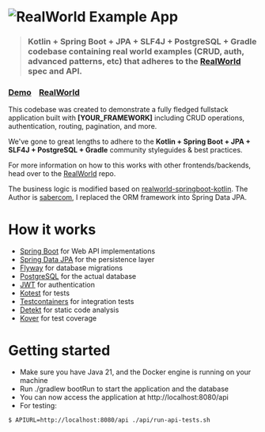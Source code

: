 # ![RealWorld Example App](logo.png)

> ### Kotlin + Spring Boot + JPA + SLF4J + PostgreSQL + Gradle  codebase containing real world examples (CRUD, auth, advanced patterns, etc) that adheres to the [RealWorld](https://github.com/gothinkster/realworld) spec and API.


### [Demo](https://demo.realworld.io/)&nbsp;&nbsp;&nbsp;&nbsp;[RealWorld](https://github.com/gothinkster/realworld)


This codebase was created to demonstrate a fully fledged fullstack application built with **[YOUR_FRAMEWORK]** including CRUD operations, authentication, routing, pagination, and more.

We've gone to great lengths to adhere to the **Kotlin + Spring Boot + JPA + SLF4J + PostgreSQL + Gradle** community styleguides & best practices.

For more information on how to this works with other frontends/backends, head over to the [RealWorld](https://github.com/gothinkster/realworld) repo.

The business logic is modified based on [realworld-springboot-kotlin](https://github.com/raeperd/realworld-springboot-kotlin/tree/master). The Author is [sabercom](https://github.com/sabercon), I replaced the ORM framework into Spring Data JPA.


# How it works
- [Spring Boot](https://spring.io/projects/spring-boot) for Web API implementations
- [Spring Data JPA](https://spring.io/projects/spring-data-jpa) for the persistence layer
- [Flyway](https://flywaydb.org/) for database migrations
- [PostgreSQL](https://www.postgresql.org/) for the actual database
- [JWT](https://jwt.io/) for authentication
- [Kotest](https://kotest.io/) for tests
- [Testcontainers](https://www.testcontainers.org/) for integration tests
- [Detekt](https://detekt.dev/) for static code analysis
- [Kover](https://github.com/Kotlin/kotlinx-kover) for test coverage


# Getting started

- Make sure you have Java 21, and the Docker engine is running on your machine
- Run ./gradlew bootRun to start the application and the database
- You can now access the application at http://localhost:8080/api
- For testing:
```shell
$ APIURL=http://localhost:8080/api ./api/run-api-tests.sh
```

